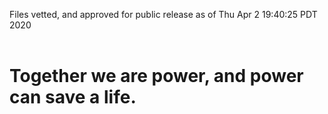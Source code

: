 Files vetted, and approved for public release as of Thu Apr  2 19:40:25 PDT 2020<br><br><h1>Together we are power, and power can save a life.</h1>
